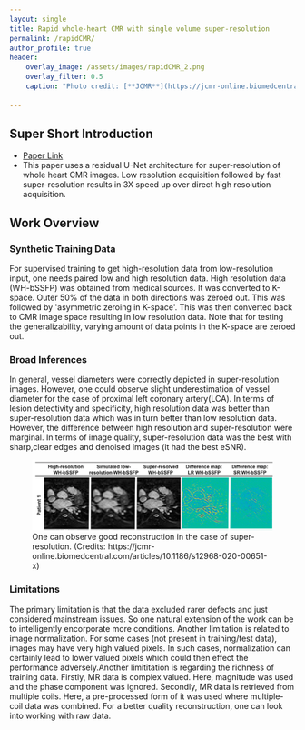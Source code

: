 ```yaml
---
layout: single
title: Rapid whole-heart CMR with single volume super-resolution
permalink: /rapidCMR/
author_profile: true
header:
    overlay_image: /assets/images/rapidCMR_2.png
    overlay_filter: 0.5
    caption: "Photo credit: [**JCMR**](https://jcmr-online.biomedcentral.com/articles/10.1186/s12968-020-00651-x)"

---
```

## Super Short Introduction
* [Paper Link](https://jcmr-online.biomedcentral.com/articles/10.1186/s12968-020-00651-x)
*  This paper uses a residual U-Net architecture for super-resolution of whole heart CMR images. Low resolution acquisition followed by fast super-resolution results in 3X speed up over direct high resolution acquisition.

## Work Overview
### Synthetic Training Data
For supervised training to get high-resolution data from low-resolution input, one needs paired low and high resolution data. High resolution data (WH-bSSFP) was obtained from medical sources. It was converted to K-space. Outer 50% of the data in both directions was zeroed out. This was followed by 'asymmetric zeroing in K-space'. This was then converted back to CMR image space resulting in low resolution data. Note that for testing the generalizability, varying amount of data points in the K-space are zeroed out.

### Broad Inferences
In general, vessel diameters were correctly depicted in super-resolution images. However, one could observe slight underestimation of vessel diameter for the case of proximal left coronary artery(LCA). In terms of lesion detectivity and specificity, high resolution data was better than super-resolution data which was in turn better than low resolution data. However, the difference between high resolution and super-resolution were marginal. In terms of image quality, super-resolution data was the best with sharp,clear edges and denoised images (it had the best eSNR).
<figure>
    <a href="/assets/images/rapidCMR_1.png"><img src="/assets/images/rapidCMR_1.png"></a>
    <figcaption>One can observe good reconstruction in the case of super-resolution. (Credits: https://jcmr-online.biomedcentral.com/articles/10.1186/s12968-020-00651-x)</figcaption>
</figure>

### Limitations
The primary limitation is that the data excluded rarer defects and just considered mainstream issues. So one natural extension of the work can be to intelligently encorporate more conditions. Another limitation is related to image normalization. For some cases (not present in training/test data), images may have very high valued pixels. In such cases, normalization can certainly lead to lower valued pixels which could then effect the performance adversely.Another limititation is regarding the richness of training data. Firstly, MR data is complex valued. Here, magnitude was used and the phase component was ignored. Secondly, MR data is retrieved from multiple coils. Here, a pre-processed form of it was used where multiple-coil data was combined. For a better quality reconstruction, one can look into working with raw data.

